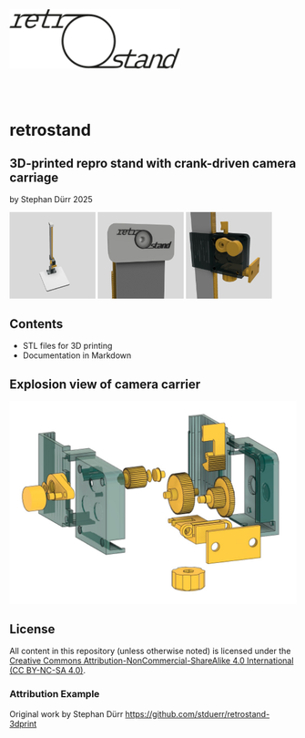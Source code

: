 <img src="assets/retrostand.svg" width="300">

<br><br>

# retrostand

## 3D-printed repro stand with crank-driven camera carriage

by Stephan Dürr 2025

<div>
  <img src="assets/retrostand_total.jpg" width="30%">
  <img src="assets/retrostand_column_top.jpg" width="30%">
  <img src="assets/retrostand_camera_carrier.jpg" width="30%">
</div>

## Contents
- STL files for 3D printing
- Documentation in Markdown

## Explosion view of camera carrier
 ![explosion view](assets/retrostand_explosion_view.jpg)

## License

All content in this repository (unless otherwise noted) is licensed under the  
[Creative Commons Attribution-NonCommercial-ShareAlike 4.0 International (CC BY-NC-SA 4.0)](https://creativecommons.org/licenses/by-nc-sa/4.0/).

### Attribution Example
Original work by Stephan Dürr https://github.com/stduerr/retrostand-3dprint
